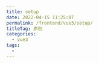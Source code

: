 ```yaml
---
title: setup
date: 2022-04-15 11:25:07
permalink: /frontend/vue3/setup/
titleTag: 原创
categories:
  - vue3
tags:
  - 
---
```

